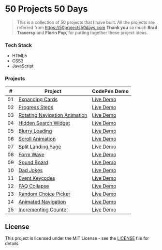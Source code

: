 # 50 Projects 50 Days

> This is a collection of 50 projects that I have built.
> All the projects are referred from https://50projects50days.com
> **Thank you** so much **Brad Traversy** and **Florin Pop**, for putting together these project ideas.

### Tech Stack
- HTML5
- CSS3
- JavaScript

### Projects

|  #  | Project                                                                                                                    | CodePen Demo                                            |
| :-: | -------------------------------------------------------------------------------------------------------------------------- | ------------------------------------------------------- |
| 01  | [Expanding Cards](https://github.com/ankeshp03/50-projects-50-days/tree/main/expanding-cards)                              | [Live Demo](https://codepen.io/ankeshp03/full/eYgZmOq)  |
| 02  | [Progress Steps](https://github.com/ankeshp03/50-projects-50-days/tree/main/progress-steps)                                | [Live Demo](https://codepen.io/ankeshp03/full/MWJyPZv)  |
| 03  | [Rotating Navigation Animation](https://github.com/ankeshp03/50-projects-50-days/tree/main/rotating-navigation-animation/) | [Live Demo](https://codepen.io/ankeshp03/full/VwPjmvX/) |
| 04  | [Hidden Search Widget](https://github.com/ankeshp03/50-projects-50-days/tree/main/hidden-search-widget)                    | [Live Demo](https://codepen.io/ankeshp03/full/ZELpOOJ/) |
| 05  | [Blurry Loading](https://github.com/ankeshp03/50-projects-50-days/tree/main/blurry-loading)                                | [Live Demo](https://codepen.io/ankeshp03/full/ZELBeEx/) |
| 06  | [Scroll Animation](https://github.com/ankeshp03/50-projects-50-days/tree/main/scroll-animation)                            | [Live Demo](https://codepen.io/ankeshp03/full/mdRRVar/) |
| 07  | [Split Landing Page](https://github.com/ankeshp03/50-projects-50-days/tree/main/split-landing-page)                        | [Live Demo](https://codepen.io/ankeshp03/full/rNjyNgz/) |
| 08  | [Form Wave](https://github.com/ankeshp03/50-projects-50-days/tree/main/form-wave)                                          | [Live Demo](https://codepen.io/ankeshp03/full/vYgxRRr/) |
| 09  | [Sound Board](https://github.com/ankeshp03/50-projects-50-days/tree/main/sound-board)                                      | [Live Demo](https://codepen.io/ankeshp03/full/yLgMdNW/) |
| 10  | [Dad Jokes](https://github.com/ankeshp03/50-projects-50-days/tree/main/dad-jokes)                                          | [Live Demo](https://codepen.io/ankeshp03/full/MWJmpjb/) |
| 11  | [Event Keycodes](https://github.com/ankeshp03/50-projects-50-days/tree/main/event-keycodes)                                | [Live Demo](https://codepen.io/ankeshp03/full/zYNwwxm/) |
| 12  | [FAQ Collapse](https://github.com/ankeshp03/50-projects-50-days/tree/main/faq-collapse)                                    | [Live Demo](https://codepen.io/ankeshp03/full/eYgWegY/) |
| 13  | [Random Choice Picker](https://github.com/ankeshp03/50-projects-50-days/tree/main/random-choice-picker)                    | [Live Demo](https://codepen.io/ankeshp03/full/dyNWrQV/) |
| 14  | [Animated Navigation](https://github.com/ankeshp03/50-projects-50-days/tree/main/animated-navigation)                      | [Live Demo](https://codepen.io/ankeshp03/full/GRrmLwV/) |
| 15  | [Incrementing Counter](https://github.com/ankeshp03/50-projects-50-days/tree/main/incrementing-counter)                    | [Live Demo](https://codepen.io/ankeshp03/full/XWpaXRj/) |
<!---
| 16  | [Drink Water](https://github.com/ankeshp03/50-projects-50-days/tree/main/drink-water)                                      | [Live Demo](https://codepen.io/ankeshp03/full/VwPjmvX/) |
| 17  | [Movie App](https://github.com/ankeshp03/50-projects-50-days/tree/main/movie-app)                                          | [Live Demo](https://codepen.io/ankeshp03/full/VwPjmvX/) |
| 18  | [Background Slider](https://github.com/ankeshp03/50-projects-50-days/tree/main/background-slider)                          | [Live Demo](https://codepen.io/ankeshp03/full/VwPjmvX/) |
| 19  | [Theme Clock](https://github.com/ankeshp03/50-projects-50-days/tree/main/theme-clock)                                      | [Live Demo](https://codepen.io/ankeshp03/full/VwPjmvX/) |
| 20  | [Button Ripple Effect](https://github.com/ankeshp03/50-projects-50-days/tree/main/button-ripple-effect)                    | [Live Demo](https://codepen.io/ankeshp03/full/VwPjmvX/) |
| 21  | [Drag N Drop](https://github.com/ankeshp03/50-projects-50-days/tree/main/drag-n-drop)                                      | [Live Demo](https://codepen.io/ankeshp03/full/VwPjmvX/) |
| 22  | [Drawing App](https://github.com/ankeshp03/50-projects-50-days/tree/main/drawing-app)                                      | [Live Demo](https://codepen.io/ankeshp03/full/VwPjmvX/) |
| 23  | [Kinetic Loader](https://github.com/ankeshp03/50-projects-50-days/tree/main/kinetic-loader)                                | [Live Demo](https://codepen.io/ankeshp03/full/VwPjmvX/) |
| 24  | [Content Placeholder](https://github.com/ankeshp03/50-projects-50-days/tree/main/content-placeholder)                      | [Live Demo](https://codepen.io/ankeshp03/full/VwPjmvX/) |
| 25  | [Sticky Navbar](https://github.com/ankeshp03/50-projects-50-days/tree/main/sticky-navigation)                              | [Live Demo](https://codepen.io/ankeshp03/full/VwPjmvX/) |
| 26  | [Double Vertical Slider](https://github.com/ankeshp03/50-projects-50-days/tree/main/double-vertical-slider)                | [Live Demo](https://codepen.io/ankeshp03/full/VwPjmvX/) |
| 27  | [Toast Notification](https://github.com/ankeshp03/50-projects-50-days/tree/main/toast-notification)                        | [Live Demo](https://codepen.io/ankeshp03/full/VwPjmvX/) |
| 28  | [Github Profiles](https://github.com/ankeshp03/50-projects-50-days/tree/main/github-profiles)                              | [Live Demo](https://codepen.io/ankeshp03/full/VwPjmvX/) |
| 29  | [Double Click Heart](https://github.com/ankeshp03/50-projects-50-days/tree/main/double-click-heart)                        | [Live Demo](https://codepen.io/ankeshp03/full/VwPjmvX/) |
| 30  | [Auto Text Effect](https://github.com/ankeshp03/50-projects-50-days/tree/main/auto-text-effect)                            | [Live Demo](https://codepen.io/ankeshp03/full/VwPjmvX/) |
| 31  | [Password Generator](https://github.com/ankeshp03/50-projects-50-days/tree/main/password-generator)                        | [Live Demo](https://codepen.io/ankeshp03/full/VwPjmvX/) |
| 32  | [Good Cheap Fast](https://github.com/ankeshp03/50-projects-50-days/tree/main/good-cheap-fast)                              | [Live Demo](https://codepen.io/ankeshp03/full/VwPjmvX/) |
| 33  | [Notes App](https://github.com/ankeshp03/50-projects-50-days/tree/main/notes-app)                                          | [Live Demo](https://codepen.io/ankeshp03/full/VwPjmvX/) |
| 34  | [Animated Countdown](https://github.com/ankeshp03/50-projects-50-days/tree/main/animated-countdown)                        | [Live Demo](https://codepen.io/ankeshp03/full/VwPjmvX/) |
| 35  | [Image Carousel](https://github.com/ankeshp03/50-projects-50-days/tree/main/image-carousel)                                | [Live Demo](https://codepen.io/ankeshp03/full/VwPjmvX/) |
| 36  | [Hoverboard](https://github.com/ankeshp03/50-projects-50-days/tree/main/hoverboard)                                        | [Live Demo](https://codepen.io/ankeshp03/full/VwPjmvX/) |
| 37  | [Pokedex](https://github.com/ankeshp03/50-projects-50-days/tree/main/pokedex)                                              | [Live Demo](https://codepen.io/ankeshp03/full/VwPjmvX/) |
| 38  | [Mobile Tab Navigation](https://github.com/ankeshp03/50-projects-50-days/tree/main/mobile-tab-navigation)                  | [Live Demo](https://codepen.io/ankeshp03/full/VwPjmvX/) |
| 39  | [Password Strength Background](https://github.com/ankeshp03/50-projects-50-days/tree/main/password-strength-background)    | [Live Demo](https://codepen.io/ankeshp03/full/VwPjmvX/) |
| 40  | [3d Background Boxes](https://github.com/ankeshp03/50-projects-50-days/tree/main/3d-boxes-background)                      | [Live Demo](https://codepen.io/ankeshp03/full/VwPjmvX/) |
| 41  | [Verify Account Ui](https://github.com/ankeshp03/50-projects-50-days/tree/main/verify-account-ui)                          | [Live Demo](https://codepen.io/ankeshp03/full/VwPjmvX/) |
| 42  | [Live User Filter](https://github.com/ankeshp03/50-projects-50-days/tree/main/live-user-filter)                            | [Live Demo](https://codepen.io/ankeshp03/full/VwPjmvX/) |
| 43  | [Feedback Ui Design](https://github.com/ankeshp03/50-projects-50-days/tree/main/feedback-ui-design)                        | [Live Demo](https://codepen.io/ankeshp03/full/VwPjmvX/) |
| 44  | [Custom Range Slider](https://github.com/ankeshp03/50-projects-50-days/tree/main/custom-range-slider)                      | [Live Demo](https://codepen.io/ankeshp03/full/VwPjmvX/) |
| 45  | [Netflix Mobile Navigation](https://github.com/ankeshp03/50-projects-50-days/tree/main/netflix-mobile-navigation)          | [Live Demo](https://codepen.io/ankeshp03/full/VwPjmvX/) |
| 46  | [Quiz App](https://github.com/ankeshp03/50-projects-50-days/tree/main/quiz-app)                                            | [Live Demo](https://codepen.io/ankeshp03/full/VwPjmvX/) |
| 47  | [Testimonial Box Switcher](https://github.com/ankeshp03/50-projects-50-days/tree/main/testimonial-box-switcher)            | [Live Demo](https://codepen.io/ankeshp03/full/VwPjmvX/) |
| 48  | [Random Image Feed](https://github.com/ankeshp03/50-projects-50-days/tree/main/random-image-generator)                     | [Live Demo](https://codepen.io/ankeshp03/full/VwPjmvX/) |
| 49  | [Todo List](https://github.com/ankeshp03/50-projects-50-days/tree/main/todo-list)                                          | [Live Demo](https://codepen.io/ankeshp03/full/VwPjmvX/) |
| 50  | [Insect Catch Game](https://github.com/ankeshp03/50-projects-50-days/tree/main/insect-catch-game)                          | [Live Demo](https://codepen.io/ankeshp03/full/VwPjmvX/) |
--->

## License

This project is licensed under the MIT License - see the [LICENSE](LICENSE) file for details